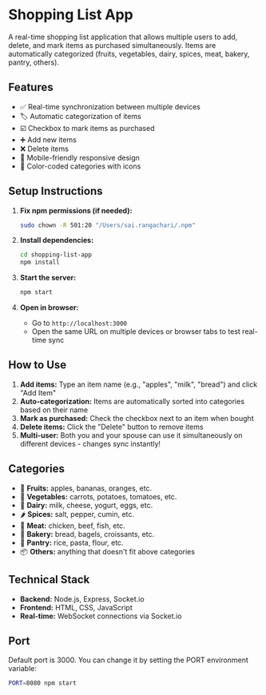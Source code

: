 # Shopping List App

A real-time shopping list application that allows multiple users to add, delete, and mark items as purchased simultaneously. Items are automatically categorized (fruits, vegetables, dairy, spices, meat, bakery, pantry, others).

## Features

- ✅ Real-time synchronization between multiple devices
- 🏷️ Automatic categorization of items
- ☑️ Checkbox to mark items as purchased
- ➕ Add new items
- ❌ Delete items
- 📱 Mobile-friendly responsive design
- 🎨 Color-coded categories with icons

## Setup Instructions

1. **Fix npm permissions (if needed):**
   ```bash
   sudo chown -R 501:20 "/Users/sai.rangachari/.npm"
   ```

2. **Install dependencies:**
   ```bash
   cd shopping-list-app
   npm install
   ```

3. **Start the server:**
   ```bash
   npm start
   ```

4. **Open in browser:**
   - Go to `http://localhost:3000`
   - Open the same URL on multiple devices or browser tabs to test real-time sync

## How to Use

1. **Add items:** Type an item name (e.g., "apples", "milk", "bread") and click "Add Item"
2. **Auto-categorization:** Items are automatically sorted into categories based on their name
3. **Mark as purchased:** Check the checkbox next to an item when bought
4. **Delete items:** Click the "Delete" button to remove items
5. **Multi-user:** Both you and your spouse can use it simultaneously on different devices - changes sync instantly!

## Categories

- 🍎 **Fruits:** apples, bananas, oranges, etc.
- 🥕 **Vegetables:** carrots, potatoes, tomatoes, etc.
- 🥛 **Dairy:** milk, cheese, yogurt, eggs, etc.
- 🌶️ **Spices:** salt, pepper, cumin, etc.
- 🥩 **Meat:** chicken, beef, fish, etc.
- 🍞 **Bakery:** bread, bagels, croissants, etc.
- 🥫 **Pantry:** rice, pasta, flour, etc.
- 📦 **Others:** anything that doesn't fit above categories

## Technical Stack

- **Backend:** Node.js, Express, Socket.io
- **Frontend:** HTML, CSS, JavaScript
- **Real-time:** WebSocket connections via Socket.io

## Port

Default port is 3000. You can change it by setting the PORT environment variable:
```bash
PORT=8080 npm start
```
